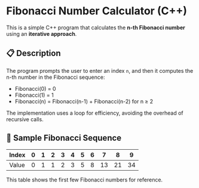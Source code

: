# Fibonacci Number Calculator (C++)

This is a simple C++ program that calculates the **n-th Fibonacci number** using an **iterative approach**.

## 📋 Description

The program prompts the user to enter an index `n`, and then it computes the n-th number in the Fibonacci sequence:

- Fibonacci(0) = 0  
- Fibonacci(1) = 1  
- Fibonacci(n) = Fibonacci(n-1) + Fibonacci(n-2) for n ≥ 2

The implementation uses a loop for efficiency, avoiding the overhead of recursive calls.

## 🧮 Sample Fibonacci Sequence

| Index | 0 | 1 | 2 | 3 | 4 | 5 | 6 | 7 | 8 | 9 |
|-------|---|---|---|---|---|---|---|---|---|---|
| Value | 0 | 1 | 1 | 2 | 3 | 5 | 8 |13 |21 |34 |

This table shows the first few Fibonacci numbers for reference.